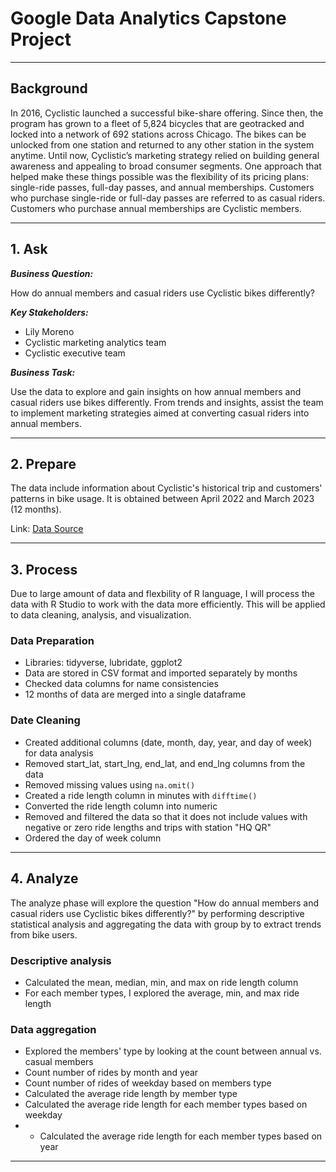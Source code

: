 # Google Data Analytics Capstone Project

---

## Background
In 2016, Cyclistic launched a successful bike-share offering. Since then, the program has grown to a fleet of 5,824 bicycles that are geotracked and locked into a network of 692 stations across Chicago. The bikes can be unlocked from one station and returned to any other station in the system anytime. Until now, Cyclistic’s marketing strategy relied on building general awareness and appealing to broad consumer segments. One approach that helped make these things possible was the flexibility of its pricing plans: single-ride passes, full-day passes, and annual memberships. Customers who purchase single-ride or full-day passes are referred to as casual riders. Customers who purchase annual memberships are Cyclistic members.

---

## 1. Ask

***Business Question:***

How do annual members and casual riders use Cyclistic bikes differently?

***Key Stakeholders:***

* Lily Moreno
* Cyclistic marketing analytics team
* Cyclistic executive team

***Business Task:***

Use the data to explore and gain insights on how annual members and casual riders use bikes differently. From trends and insights, assist the team to implement marketing strategies aimed at converting casual riders into annual members.

---

## 2. Prepare

The data include information about Cyclistic's historical trip and customers' patterns in bike usage. It is obtained between April 2022 and March 2023 (12 months).

Link: [Data Source](https://divvy-tripdata.s3.amazonaws.com/index.html)

---

## 3. Process

Due to large amount of data and flexbility of R language, I will process the data with R Studio to work with the data more efficiently. This will be applied to data cleaning, analysis, and visualization.

### Data Preparation

* Libraries: tidyverse, lubridate, ggplot2
* Data are stored in CSV format and imported separately by months
* Checked data columns for name consistencies
* 12 months of data are merged into a single dataframe

### Date Cleaning

* Created additional columns (date, month, day, year, and day of week) for data analysis
* Removed start_lat, start_lng, end_lat, and end_lng columns from the data
* Removed missing values using `na.omit()`
* Created a ride length column in minutes with `difftime()`
* Converted the ride length column into numeric
* Removed and filtered the data so that it does not include values with negative or zero ride lengths and trips with station "HQ QR"
* Ordered the day of week column

---
## 4. Analyze

The analyze phase will explore the question "How do annual members and casual riders use Cyclistic bikes differently?" by performing descriptive statistical analysis and aggregating the data with group by to extract trends from bike users.

### Descriptive analysis

* Calculated the mean, median, min, and max on ride length column
* For each member types, I explored the average, min, and max ride length

### Data aggregation

* Explored the members' type by looking at the count between annual vs. casual members
* Count number of rides by month and year
* Count number of rides of weekday based on members type
* Calculated the average ride length by member type
* Calculated the average ride length for each member types based on weekday
* * Calculated the average ride length for each member types based on year

---
